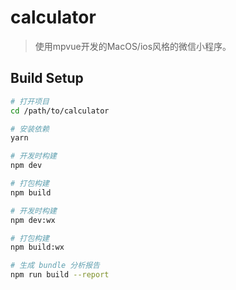 # calculator

> 使用mpvue开发的MacOS/ios风格的微信小程序。

## Build Setup

``` bash
# 打开项目
cd /path/to/calculator

# 安装依赖
yarn

# 开发时构建
npm dev

# 打包构建
npm build

# 开发时构建
npm dev:wx

# 打包构建
npm build:wx

# 生成 bundle 分析报告
npm run build --report
```
